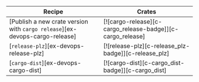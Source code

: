 | Recipe | Crates |
|--------|--------|
| [Publish a new crate version with `cargo release`][ex-devops-cargo-release] | [![cargo-release][c-cargo_release-badge]][c-cargo_release] |
| [`release-plz`][ex-devops-release-plz] | [![release-plz][c-release_plz-badge]][c-release_plz] |
| [`cargo-dist`][ex-devops-cargo-dist] | [![cargo-dist][c-cargo_dist-badge]][c-cargo_dist] |
